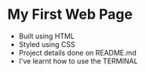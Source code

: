 # My First Web Page

- Built using HTML
- Styled using CSS
- Project details done on README.md
- I've learnt how to use the TERMINAL